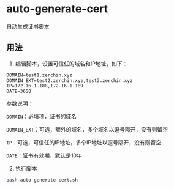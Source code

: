 # auto-generate-cert
自动生成证书脚本

## 用法
1. 编辑脚本，设置可信任的域名和IP地址，如下：
```
DOMAIN=test1.zerchin.xyz
DOMAIN_EXT=test2.zerchin.xyz,test3.zerchin.xyz
IP=172.16.1.188,172.16.1.189
DATE=3650
```
参数说明：

`DOMAIN`：必填项，证书的域名

`DOMAIN_EXT`：可选，额外的域名，多个域名以逗号隔开，没有则留空

`IP`：可选，可信任的IP地址，多个IP地址以逗号隔开，没有则留空

`DATE`：证书有效期，默认是10年


2. 执行脚本
```bash
bash auto-generate-cert.sh
```
